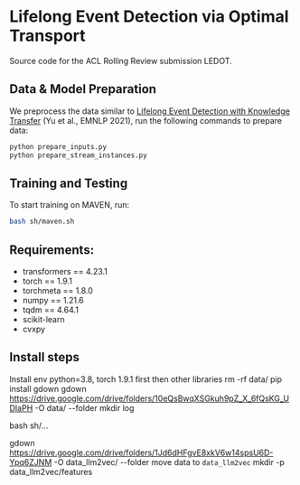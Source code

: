 # Lifelong Event Detection via Optimal Transport
Source code for the ACL Rolling Review submission LEDOT.


## Data & Model Preparation

We preprocess the data similar to [Lifelong Event Detection with Knowledge Transfer](https://aclanthology.org/2021.emnlp-main.428/) (Yu et al., EMNLP 2021), run the following commands to prepare data:
```bash
python prepare_inputs.py
python prepare_stream_instances.py
```

## Training and Testing

To start training on MAVEN, run:
```bash
bash sh/maven.sh
```

## Requirements:
- transformers == 4.23.1
- torch == 1.9.1
- torchmeta == 1.8.0
- numpy == 1.21.6
- tqdm == 4.64.1
- scikit-learn
- cvxpy

## Install steps
Install env python=3.8, torch 1.9.1 first then other libraries 
rm -rf data/
pip install gdown
gdown https://drive.google.com/drive/folders/10eQsBwqXSGkuh9pZ_X_6fQsKG_UDIaPH -O data/ --folder
mkdir log

bash sh/...


gdown https://drive.google.com/drive/folders/1Jd6dHFgvE8xkV6w14spsU6D-Ypq6ZJNM -O data_llm2vec/ --folder
move data to `data_llm2vec`
mkdir -p data_llm2vec/features
